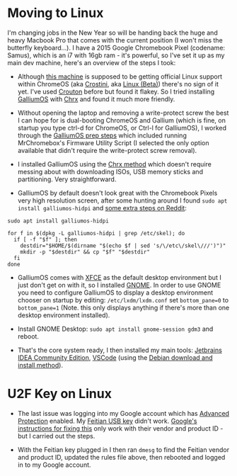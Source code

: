 # Moving to Linux

I'm changing jobs in the New Year so will be handing back the huge and heavy Macbook Pro that comes with the current position (I won't miss the butterfly keyboard...). I have a 2015 Google Chromebook Pixel (codename: Samus), which is an i7 with 16gb ram - it's powerful, so I've set it up as my main dev machine, here's an overview of the steps I took:

* Although [this machine](https://www.chromium.org/a/chromium.org/dev/chromium-os/developer-information-for-chrome-os-devices/chromebook-pixel-2015) is supposed to be getting official Linux support within ChromeOS (aka [Crostini](https://chromium.googlesource.com/chromiumos/docs/+/master/containers_and_vms.md#Crostini), aka [Linux (Beta)](https://support.google.com/chromebook/answer/9145439?hl=en-GB)) there's no sign of it yet. I've used [Crouton](https://github.com/dnschneid/crouton) before but found it flakey. So I tried installing [GalliumOS](https://galliumos.org/) with [Chrx](https://github.com/reynhout/chrx) and found it much more friendly.

* Without opening the laptop and removing a write-protect screw the best I can hope for is dual-booting ChromeOS and Gallium (which is fine, on startup you type ctrl-d for ChromeOS, or Ctrl-l for GalliumOS), I worked through the [GalliumOS prep steps](https://wiki.galliumos.org/Installing/Preparing) which included running MrChromebox's Firmware Utility Script (I selected the only option available that didn't require the write-protect screw removal).

* I installed GalliumOS using the [Chrx method](https://wiki.galliumos.org/Installing#chrx_Installation) which doesn't require messing about with downloading ISOs, USB memory sticks and partitioning. Very straightforward.

* GalliumOS by default doesn't look great with the Chromebook Pixels very high resolution screen, after some hunting around I found `sudo apt install galliumos-hidpi` and [some extra steps on Reddit](https://www.reddit.com/r/GalliumOS/comments/7j0b3t/how_to_scale_the_display_without_changing_the/dtfyye2?utm_source=share&utm_medium=web2x):

```
sudo apt install galliumos-hidpi

for f in $(dpkg -L galliumos-hidpi | grep /etc/skel); do
  if [ -f "$f" ]; then
    destdir="$HOME/$(dirname "$(echo $f | sed 's/\/etc\/skel\///')")"
    mkdir -p "$destdir" && cp "$f" "$destdir"
  fi
done
```

* GalliumOS comes with [XFCE](https://www.xfce.org/) as the default desktop environment but I just don't get on with it, so I installed [GNOME](https://www.gnome.org/). In order to use GNOME you need to configure GalliumOS to display a desktop environment chooser on startup by editing: `/etc/lxdm/lxdm.conf` set `bottom_pane=0` to `bottom_pane=1` (Note. this only displays anything if there's more than one desktop environment installed).

* Install GNOME Desktop: `sudo apt install gnome-session gdm3` and reboot.

* That's the core system ready, I then installed my main tools: [Jetbrains IDEA Community Edition](https://www.jetbrains.com/idea/download/#section=linux), [VSCode](https://code.visualstudio.com/) (using the [Debian download and install method](https://code.visualstudio.com/docs/setup/linux)).

# U2F Key on Linux

* The last issue was logging into my Google account which has [Advanced Protection](https://landing.google.com/advancedprotection/) enabled. My [Feitian USB key](https://www.ftsafe.com/products/fido/multi) didn't work. [Google's instructions for fixing this](https://support.google.com/titansecuritykey/answer/9148044?hl=en) only work with their vendor and product ID - but I carried out the steps.

* With the Feitian key plugged in I then ran `dmesg` to find the Feitian vendor and product ID, updated the rules file above, then rebooted and logged in to my Google account.